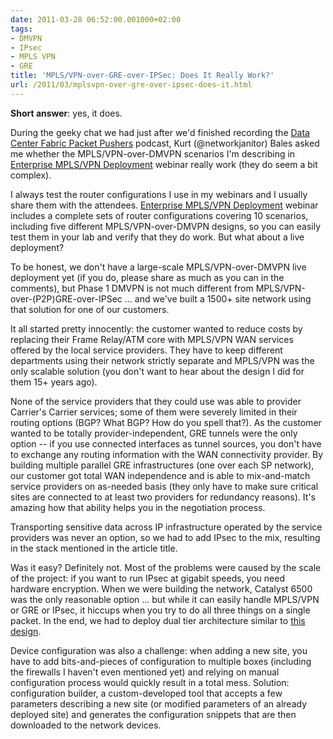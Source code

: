 ```yaml
---
date: 2011-03-28 06:52:00.001000+02:00
tags:
- DMVPN
- IPsec
- MPLS VPN
- GRE
title: 'MPLS/VPN-over-GRE-over-IPSec: Does It Really Work?'
url: /2011/03/mplsvpn-over-gre-over-ipsec-does-it.html
---
```

**Short answer**: yes, it does.

During the geeky chat we had just after we'd finished recording the [Data Center Fabric Packet Pushers](http://packetpushers.net/show-38-comparing-switch-fabrics-juniper-brocade-cisco/) podcast, Kurt (\@networkjanitor) Bales asked me whether the MPLS/VPN-over-DMVPN scenarios I'm describing in [Enterprise MPLS/VPN Deployment](http://www.ipspace.net/EnterpriseMPLS) webinar really work (they do seem a bit complex).

I always test the router configurations I use in my webinars and I usually share them with the attendees. [Enterprise MPLS/VPN Deployment](http://www.ipspace.net/EnterpriseMPLS) webinar includes a complete sets of router configurations covering 10 scenarios, including five different MPLS/VPN-over-DMVPN designs, so you can easily test them in your lab and verify that they do work. But what about a live deployment?
<!--more-->
To be honest, we don't have a large-scale MPLS/VPN-over-DMVPN live deployment yet (if you do, please share as much as you can in the comments), but Phase 1 DMVPN is not much different from MPLS/VPN-over-(P2P)GRE-over-IPSec \... and we've built a 1500+ site network using that solution for one of our customers.

It all started pretty innocently: the customer wanted to reduce costs by replacing their Frame Relay/ATM core with MPLS/VPN WAN services offered by the local service providers. They have to keep different departments using their network strictly separate and MPLS/VPN was the only scalable solution (you don't want to hear about the design I did for them 15+ years ago).

None of the service providers that they could use was able to provider Carrier's Carrier services; some of them were severely limited in their routing options (BGP? What BGP? How do you spell that?). As the customer wanted to be totally provider-independent, GRE tunnels were the only option -- if you use connected interfaces as tunnel sources, you don't have to exchange any routing information with the WAN connectivity provider. By building multiple parallel GRE infrastructures (one over each SP network), our customer got total WAN independence and is able to mix-and-match service providers on as-needed basis (they only have to make sure critical sites are connected to at least two providers for redundancy reasons). It's amazing how that ability helps you in the negotiation process.

Transporting sensitive data across IP infrastructure operated by the service providers was never an option, so we had to add IPsec to the mix, resulting in the stack mentioned in the article title.

Was it easy? Definitely not. Most of the problems were caused by the scale of the project: if you want to run IPsec at gigabit speeds, you need hardware encryption. When we were building the network, Catalyst 6500 was the only reasonable option \... but while it can easily handle MPLS/VPN or GRE or IPsec, it hiccups when you try to do all three things on a single packet. In the end, we had to deploy dual tier architecture similar to [this design](http://www.cisco.com/en/US/docs/solutions/Enterprise/WAN_and_MAN/DMVPN_2_Phase2.html#wp37393).

Device configuration was also a challenge: when adding a new site, you have to add bits-and-pieces of configuration to multiple boxes (including the firewalls I haven't even mentioned yet) and relying on manual configuration process would quickly result in a total mess. Solution: configuration builder, a custom-developed tool that accepts a few parameters describing a new site (or modified parameters of an already deployed site) and generates the configuration snippets that are then downloaded to the network devices.
